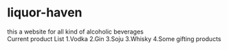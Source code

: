# liquor-haven
this  a website for all kind of alcoholic beverages <br>
  Current product List
  1.Vodka
  2.Gin
  3.Soju
  3.Whisky
  4.Some gifting products

